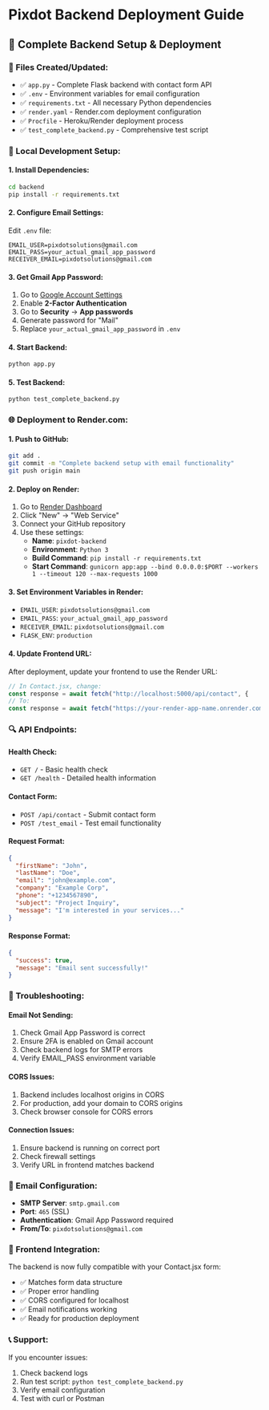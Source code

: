 # Pixdot Backend Deployment Guide

## 🚀 Complete Backend Setup & Deployment

### 📁 Files Created/Updated:
- ✅ `app.py` - Complete Flask backend with contact form API
- ✅ `.env` - Environment variables for email configuration
- ✅ `requirements.txt` - All necessary Python dependencies
- ✅ `render.yaml` - Render.com deployment configuration
- ✅ `Procfile` - Heroku/Render deployment process
- ✅ `test_complete_backend.py` - Comprehensive test script

### 🔧 Local Development Setup:

#### 1. Install Dependencies:
```bash
cd backend
pip install -r requirements.txt
```

#### 2. Configure Email Settings:
Edit `.env` file:
```env
EMAIL_USER=pixdotsolutions@gmail.com
EMAIL_PASS=your_actual_gmail_app_password
RECEIVER_EMAIL=pixdotsolutions@gmail.com
```

#### 3. Get Gmail App Password:
1. Go to [Google Account Settings](https://myaccount.google.com/)
2. Enable **2-Factor Authentication**
3. Go to **Security** → **App passwords**
4. Generate password for "Mail"
5. Replace `your_actual_gmail_app_password` in `.env`

#### 4. Start Backend:
```bash
python app.py
```

#### 5. Test Backend:
```bash
python test_complete_backend.py
```

### 🌐 Deployment to Render.com:

#### 1. Push to GitHub:
```bash
git add .
git commit -m "Complete backend setup with email functionality"
git push origin main
```

#### 2. Deploy on Render:
1. Go to [Render Dashboard](https://dashboard.render.com/)
2. Click "New" → "Web Service"
3. Connect your GitHub repository
4. Use these settings:
   - **Name**: `pixdot-backend`
   - **Environment**: `Python 3`
   - **Build Command**: `pip install -r requirements.txt`
   - **Start Command**: `gunicorn app:app --bind 0.0.0.0:$PORT --workers 1 --timeout 120 --max-requests 1000`

#### 3. Set Environment Variables in Render:
- `EMAIL_USER`: `pixdotsolutions@gmail.com`
- `EMAIL_PASS`: `your_actual_gmail_app_password`
- `RECEIVER_EMAIL`: `pixdotsolutions@gmail.com`
- `FLASK_ENV`: `production`

#### 4. Update Frontend URL:
After deployment, update your frontend to use the Render URL:
```javascript
// In Contact.jsx, change:
const response = await fetch("http://localhost:5000/api/contact", {
// To:
const response = await fetch("https://your-render-app-name.onrender.com/api/contact", {
```

### 🔍 API Endpoints:

#### Health Check:
- `GET /` - Basic health check
- `GET /health` - Detailed health information

#### Contact Form:
- `POST /api/contact` - Submit contact form
- `POST /test_email` - Test email functionality

#### Request Format:
```json
{
  "firstName": "John",
  "lastName": "Doe",
  "email": "john@example.com",
  "company": "Example Corp",
  "phone": "+1234567890",
  "subject": "Project Inquiry",
  "message": "I'm interested in your services..."
}
```

#### Response Format:
```json
{
  "success": true,
  "message": "Email sent successfully!"
}
```

### 🐛 Troubleshooting:

#### Email Not Sending:
1. Check Gmail App Password is correct
2. Ensure 2FA is enabled on Gmail account
3. Check backend logs for SMTP errors
4. Verify EMAIL_PASS environment variable

#### CORS Issues:
1. Backend includes localhost origins in CORS
2. For production, add your domain to CORS origins
3. Check browser console for CORS errors

#### Connection Issues:
1. Ensure backend is running on correct port
2. Check firewall settings
3. Verify URL in frontend matches backend

### 📧 Email Configuration:
- **SMTP Server**: `smtp.gmail.com`
- **Port**: `465` (SSL)
- **Authentication**: Gmail App Password required
- **From/To**: `pixdotsolutions@gmail.com`

### 🎯 Frontend Integration:
The backend is now fully compatible with your Contact.jsx form:
- ✅ Matches form data structure
- ✅ Proper error handling
- ✅ CORS configured for localhost
- ✅ Email notifications working
- ✅ Ready for production deployment

### 📞 Support:
If you encounter issues:
1. Check backend logs
2. Run test script: `python test_complete_backend.py`
3. Verify email configuration
4. Test with curl or Postman
